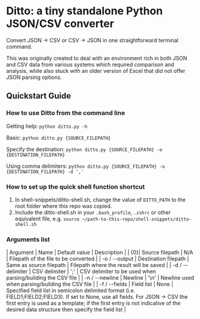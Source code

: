 # Ditto: a tiny standalone Python JSON/CSV converter

Convert JSON -> CSV or CSV -> JSON in one straightforward terminal command.

This was originally created to deal with an environment rich in both JSON and CSV data from various systems which required comparison and analysis, while also stuck with an older version of Excel that did not offer JSON parsing options.

## Quickstart Guide

### How to use Ditto from the command line

Getting help:
`python ditto.py -h`

Basic:
`python ditto.py {SOURCE_FILEPATH}`

Specify the destination:
`python ditto.py {SOURCE_FILEPATH} -o {DESTINATION_FILEPATH}`

Using comma delimiters:
`python ditto.py {SOURCE_FILEPATH} -o {DESTINATION_FILEPATH} -d ','`

### How to set up the quick shell function shortcut

1. In shell-snippets/ditto-shell.sh, change the value of `DITTO_PATH` to the root folder where this repo was copied.
2. Include the ditto-shell.sh in your `.bash_profile`, `.zshrc` or other equivalent file, e.g. `source ~/path-to-this-repo/shell-snippets/ditto-shell.sh`

### Arguments list

| Argument | Name | Default value | Description |
| {0}| Source filepath | N/A | Filepath of the file to be converted |
| -o / --output | Destination filepath | Same as source filepath | Filepath where the result will be saved |
| -d / --delimiter | CSV delimiter | ';' | CSV delimiter to be used when parsing/building the CSV file |
| -n / --newline | Newline | '\\n' | Newline used when parsing/building the CSV file |
| -f / --fields | Field list | None | Specified field list in semicolon delimited format (i.e. FIELD1;FIELD2;FIELD3). If set to None, use all fields. For JSON -> CSV the first entry is used as a template; if the first entry is not indicative of the desired data structure then specify the field list |
